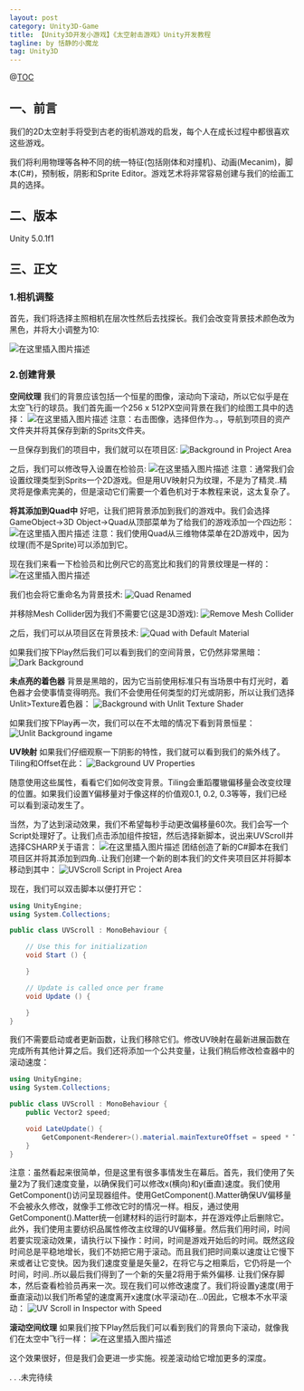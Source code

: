 ```yaml
---
layout: post
category: Unity3D-Game
title: 【Unity3D开发小游戏】《太空射击游戏》Unity开发教程
tagline: by 恬静的小魔龙
tag: Unity3D
---
```


@[TOC](《太空射击游戏》游戏教程)
## 一、前言
我们的2D太空射手将受到古老的街机游戏的启发，每个人在成长过程中都很喜欢这些游戏。

我们将利用物理等各种不同的统一特征(包括刚体和对撞机)、动画(Mecanim)，脚本(C#)，预制板，阴影和Sprite Editor。游戏艺术将非常容易创建与我们的绘画工具的选择。
## 二、版本
Unity 5.0.1f1

## 三、正文
### 1.相机调整
首先，我们将选择主照相机在层次性然后去找探长。我们会改变背景技术颜色改为黑色，并将大小调整为10:

![在这里插入图片描述](https://img-blog.csdnimg.cn/20190911174234439.png?x-oss-process=image/watermark,type_ZmFuZ3poZW5naGVpdGk,shadow_10,text_aHR0cHM6Ly9ibG9nLmNzZG4ubmV0L3E3NjQ0MjQ1Njc=,size_16,color_FFFFFF,t_70)
### 2.创建背景
**空间纹理**
我们的背景应该包括一个恒星的图像，滚动向下滚动，所以它似乎是在太空飞行的球员。我们首先画一个256 x 512PX空间背景在我们的绘图工具中的选择：
![在这里插入图片描述](https://img-blog.csdnimg.cn/20190911174254302.png)
注意：右击图像，选择但作为.。，导航到项目的资产文件夹并将其保存到新的Sprits文件夹。

一旦保存到我们的项目中，我们就可以在项目区:
![Background in Project Area](https://img-blog.csdnimg.cn/2019091117430656.png)

之后，我们可以修改导入设置在检验员:
![在这里插入图片描述](https://img-blog.csdnimg.cn/20190911174319158.png?x-oss-process=image/watermark,type_ZmFuZ3poZW5naGVpdGk,shadow_10,text_aHR0cHM6Ly9ibG9nLmNzZG4ubmV0L3E3NjQ0MjQ1Njc=,size_16,color_FFFFFF,t_70)
注意：通常我们会设置纹理类型到Sprits一个2D游戏。但是用UV映射只为纹理，不是为了精灵..精灵将是像素完美的，但是滚动它们需要一个着色机对于本教程来说，这太复杂了。

**将其添加到Quad中**
好吧，让我们把背景添加到我们的游戏中。我们会选择GameObject->3D Object->Quad从顶部菜单为了给我们的游戏添加一个四边形：
![在这里插入图片描述](https://img-blog.csdnimg.cn/20190911175608795.png?x-oss-process=image/watermark,type_ZmFuZ3poZW5naGVpdGk,shadow_10,text_aHR0cHM6Ly9ibG9nLmNzZG4ubmV0L3E3NjQ0MjQ1Njc=,size_16,color_FFFFFF,t_70)
注意：我们使用Quad从三维物体菜单在2D游戏中，因为纹理(而不是Sprite)可以添加到它。

现在我们来看一下检验员和比例尺它的高宽比和我们的背景纹理是一样的：
![在这里插入图片描述](https://img-blog.csdnimg.cn/20190911181921217.png)

我们也会将它重命名为背景技术:
![Quad Renamed](https://img-blog.csdnimg.cn/20190911181926858.png)

并移除Mesh Collider因为我们不需要它(这是3D游戏):
![Remove Mesh Collider](https://img-blog.csdnimg.cn/20190911181933653.png)

之后，我们可以从项目区在背景技术:
![Quad with Default Material](https://img-blog.csdnimg.cn/20190911181945784.png)

如果我们按下Play然后我们可以看到我们的空间背景，它仍然非常黑暗：
![Dark Background](https://img-blog.csdnimg.cn/20190911181953746.png?x-oss-process=image/watermark,type_ZmFuZ3poZW5naGVpdGk,shadow_10,text_aHR0cHM6Ly9ibG9nLmNzZG4ubmV0L3E3NjQ0MjQ1Njc=,size_16,color_FFFFFF,t_70)

**未点亮的着色器**
背景是黑暗的，因为它当前使用标准只有当场景中有灯光时，着色器才会使事情变得明亮。我们不会使用任何类型的灯光或阴影，所以让我们选择Unlit>Texture着色器：
![Background with Unlit Texture Shader](https://img-blog.csdnimg.cn/20190911182010634.png?x-oss-process=image/watermark,type_ZmFuZ3poZW5naGVpdGk,shadow_10,text_aHR0cHM6Ly9ibG9nLmNzZG4ubmV0L3E3NjQ0MjQ1Njc=,size_16,color_FFFFFF,t_70)

如果我们按下Play再一次，我们可以在不太暗的情况下看到背景恒星：
![Unlit Background ingame](https://img-blog.csdnimg.cn/20190911182039549.png?x-oss-process=image/watermark,type_ZmFuZ3poZW5naGVpdGk,shadow_10,text_aHR0cHM6Ly9ibG9nLmNzZG4ubmV0L3E3NjQ0MjQ1Njc=,size_16,color_FFFFFF,t_70)

**UV映射**
如果我们仔细观察一下阴影的特性，我们就可以看到我们的紫外线了。Tiling和Offset在此：
![Background UV Properties](https://img-blog.csdnimg.cn/2019091118204911.png)

随意使用这些属性，看看它们如何改变背景。Tiling会重蹈覆辙偏移量会改变纹理的位置。如果我们设置Y偏移量对于像这样的价值观0.1, 0.2, 0.3等等，我们已经可以看到滚动发生了。

当然，为了达到滚动效果，我们不希望每秒手动更改偏移量60次。我们会写一个Script处理好了。让我们点击添加组件按钮，然后选择新脚本，说出来UVScroll并选择CSHARP关于语言：
![在这里插入图片描述](https://img-blog.csdnimg.cn/20190911182148294.png?x-oss-process=image/watermark,type_ZmFuZ3poZW5naGVpdGk,shadow_10,text_aHR0cHM6Ly9ibG9nLmNzZG4ubmV0L3E3NjQ0MjQ1Njc=,size_16,color_FFFFFF,t_70)
团结创造了新的C#脚本在我们项目区并将其添加到四角..让我们创建一个新的剧本我们的文件夹项目区并将脚本移动到其中：
![UVScroll Script in Project Area](https://img-blog.csdnimg.cn/20190911182154598.png)

现在，我们可以双击脚本以便打开它：

```csharp
using UnityEngine;
using System.Collections;

public class UVScroll : MonoBehaviour {

    // Use this for initialization
    void Start () {

    }

    // Update is called once per frame
    void Update () {

    }
}
```

我们不需要启动或者更新函数，让我们移除它们。修改UV映射在最新进展函数在完成所有其他计算之后。我们还将添加一个公共变量，让我们稍后修改检查器中的滚动速度：

```csharp
using UnityEngine;
using System.Collections;

public class UVScroll : MonoBehaviour {
    public Vector2 speed;

    void LateUpdate() {
        GetComponent<Renderer>().material.mainTextureOffset = speed * Time.time;
    }
}
```

注意：虽然看起来很简单，但是这里有很多事情发生在幕后。首先，我们使用了矢量2为了我们速度变量，以确保我们可以修改x(横向)和y(垂直)速度。我们使用GetComponent<Renderer>()访问呈现器组件。使用GetComponent<Renderer>().Matter确保UV偏移量不会被永久修改，就像手工修改它时的情况一样。相反，通过使用GetComponent<Renderer>().Matter统一创建材料的运行时副本，并在游戏停止后删除它。此外，我们使用主要纺织品属性修改主纹理的UV偏移量。然后我们用时间，时间若要实现滚动效果，请执行以下操作：时间，时间是游戏开始后的时间。既然这段时间总是平稳地增长，我们不妨把它用于滚动。而且我们把时间乘以速度让它慢下来或者让它变快。因为我们速度变量是矢量2，在将它与之相乘后，它仍将是一个时间，时间..所以最后我们得到了一个新的矢量2将用于紫外偏移.
让我们保存脚本，然后查看检验员再来一次。现在我们可以修改速度了。我们将设置y速度(用于垂直滚动)以我们所希望的速度离开x速度(水平滚动)在…0因此，它根本不水平滚动：
![UV Scroll in Inspector with Speed](https://img-blog.csdnimg.cn/20190911182227670.png)

**滚动空间纹理**
如果我们按下Play然后我们可以看到我们的背景向下滚动，就像我们在太空中飞行一样：
![在这里插入图片描述](https://imgconvert.csdnimg.cn/aHR0cHM6Ly9ub29idHV0cy5jb20vY29udGVudC91bml0eS8yZC1zcGFjZS1zaG9vdGVyLWdhbWUvYmFja2dyb3VuZF9zY3JvbGxpbmcuZ2lm)

这个效果很好，但是我们会更进一步实施。视差滚动给它增加更多的深度。

. . .未完待续
